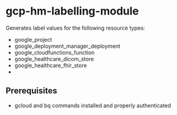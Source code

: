 # gcp-hm-labelling-module
 
Generates label values for the following resource types:

* google_project
* google_deployment_manager_deployment
* google_cloudfunctions_function
* google_healthcare_dicom_store
* google_healthcare_fhir_store
* 

## Prerequisites

* gcloud and bq commands installed and properly authenticated